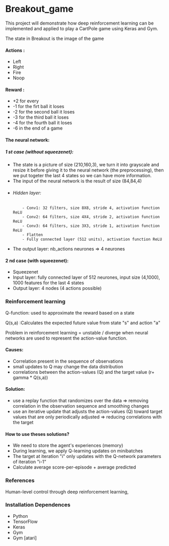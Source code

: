 # Breakout_game
This project will demonstrate how deep reinforcement learning can be implemented and applied to play a CartPole game using Keras and Gym.

The state in Breakout is the image of the game


#### Actions : 
- Left
- Right
- Fire
- Noop


#### Reward :
- +2 for every 
- -1 for the firt ball it loses
- -2 for the second ball it loses
- -3 for the third ball it loses
- -4 for the fourth ball it loses
- -6 in the end of a game

#### The neural network:
##### 1 st case (without squeezenet):
- The state is a picture of size (210,160,3), we turn it into grayscale and resize it before giving it to the neural network (the preprocessing), then we put togeter the last 4 states so we can have more information. 
- The input of the neural network is the result of size (84,84,4) 
- ###### Hidden layer:
          - Conv1: 32 filters, size 8X8, stride 4, activation function ReLU
          - Conv2: 64 filters, size 4X4, stride 2, activation function ReLU
          - Conv3: 64 filters, size 3X3, stride 1, activation function ReLU
          - Flatten
          - Fully connected layer (512 units), activation function ReLU
       
- The output layer: nb_actions neurones => 4 neurones

#### 2 nd case (with squeezenet):
- Squeezenet 
- Input layer: fully connected layer of 512 neurones, input size (4,1000), 1000 features for the last 4 states
- Output layer: 4 nodes (4 actions possible)


### Reinforcement learning
Q-function: used to approximate the reward based on a state

Q(s,a) :Calculates the expected future value from state "s" and action "a"

 Problem in reinforcement learning = unstable / diverge when neural networks are used to represent the action-value function.
 
#### Causes:
- Correlation present in the sequence of observations
- small updates to Q may change the data distribution
- correlations between the action-values (Q) and the target value (r+ gamma * Q(s,a))

#### Solution:
- use a replay function that randomizes over the data => removing correlation in the observation sequence and smoothing changes
- use an iterative update that adjusts the action-values (Q) toward target values that are only periodically adjusted => reducing correlations with the target

#### How to use theses solutions?
- We need to store the agent's experiences (memory) 
- During learning, we apply Q-learning updates on minibatches
- The target at iteration "i" only updates with the Q-network parameters of iteration "i-1"
- Calculate average score-per-episode + average predicted 




### References
Human-level control through deep reinforcement learning,


### Installation Dependences
- Python
- TensorFlow
- Keras
- Gym
- Gym [atari]
